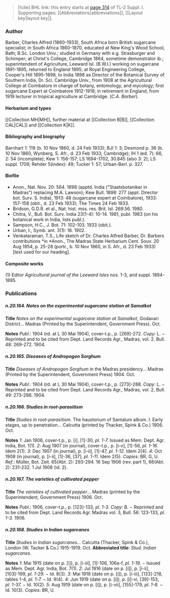 > [!cite] BHL link: this entry starts at [page 314](https://www.biodiversitylibrary.org/item/103858#page/326/mode/1up) of TL-2 Suppl. I.
> Supporting pages: [[Abbreviations|abbreviations]], [[Layout key|layout key]].

### Author

Barber, Charles Alfred (1860-1933), South Africa born British sugarcane specialist; in South Africa 1860-1870, educated at New King's Wood School, Bath; B.Sc. London Univ.; studied in Germany with e.g. Strasburger and Schimper; at Christ's College, Cambridge 1864, sometime demonstrator ib.; superintendent of Agriculture, Leeward Isl. (B.W.I.) working on sugarcane 1891-1895, returned to England 1895; at Royal Engineering College, Cooper's Hill 1895-1898, to India 1898 as Director of the Botanical Survey of Southern India, Dr. Sci. Cambridge Univ., from 1908 at the Agricultural College at Coimbatore in charge of botany, entomology, and mycology; first sugarcane Expert at Coimbatore 1912-1918; in retirement in England, from 1919 lecturer in tropical agriculture at Cambridge. (*C.A. Barber*).

#### Herbarium and types

[[Collection MH|MH]], further material at [[Collection B|B]], [[Collection CAL|CAL]] and [[Collection K|K]].

#### Bibliography and biography

Barnhart 1: 119 (b. 10 Nov 1860, d. 24 Feb 1933); BJI 1: 3; Desmond p. 36 (b. 10 Nov 1860, Wynberg, S. Afr., d. 23 Feb 1933, Cambridge); IH 1 (ed. 7): 66, 2: 54 (incomplete); Kew 1: 156-157; LS 1694-1702, 30.845 (also 3: 2); LS suppl. 1709; Rehder 5(index): 49; Tucker 1: 57; Urban-Berl. p. 327.

#### Biofile

- Anon., Nat. Nov. 20: 564. 1898 (apptd. India ("Staatsbotaniker in Madras") replacing M.A. Lawson); Kew Bull. 1898: 277 (appt. Director bot. Surv. S. India), 1913: 48 (sugarcane expert at Coimbatore), 1933: 157-158 (obit., d. 23 Feb 1933); The Times 24 Feb 1933.
- Bridson, G.D.R. et al., Nat. hist. mss. res. Brit. Isl. 269.56. 1980.
- Chitra, V., Bull. Bot. Surv. India 23(1-4): 10-14. 1981, publ. 1983 (on his botanical work in India, lists publ.).
- Sampson, H.C., J. Bot. 71: 102-103. 1933 (obit.).
- Urban, I., Symb. ant. 3(1): 18. 1902.
- Venkataraman, T.S., Life sketch of Dr. Charles Alfred Barber, Dr. Barbers contributions *in *Anon., The Madras State Herbarium Cent. Souv. 20 Aug 1954, p. 25-28 (portr., b. 10 Nov 1860, in S. Afr., d. 23 Feb 1933) \[text used for our heading\].

#### Composite works

(1) Editor *Agricultural journal of the Leeward Isles* nos. 1-3, and suppl. 1894-1895.

### Publications

##### n.20.164. Notes on the experimental sugarcane station at Samalkot

**Title**
*Notes on the experimental sugarcane station at Samalkot*, Godavari District... Madras (Printed by the Superintendent, Government Press). Oct.

**Notes**
*Publ*.: 1904 (rd. at L 30 Mai 1904), cover-t.p., p. \[269\]-272. *Copy*: L. − Reprinted and to be cited from Dept. Land Records Agr., Madras, vol. 2. Bull. 48: 269-272. 1904.

##### n.20.165. Diseases of Andropogon Sorghum

**Title**
*Diseases of Andropogon Sorghum* in the Madras presidency... Madras (Printed by the Superintendent, Government Press) 1904. Oct.

**Notes**
*Publ*.: 1904 (rd. at L 30 Mai 1904), cover-t.p., p. \[273\]-288. *Copy*: L. − Reprinted and to be cited from Dept. Land Records Agr., Madras, vol. 2, Bull. 49: 273-288. 1904.

##### n.20.166. Studies in root-parasitism

**Title**
*Studies in root-parasitism*. The haustorium of Santalum album. I. Early stages, up to penetration... Calcutta (printed by Thacker, Spink & Co.) 1906. Oct.

**Notes**
*1*: Jan 1906, cover-t.p., p. \[i\], \[1\]-30, *pl. 1-7.* Issued as Mem. Dept. Agr. India, Bot. 1(1).
*2*: Aug 1907 (in journal), cover-t.p., p. \[i-v\], \[1\]-56, *pl. 1-16.* Idem 2(1).
*3*: Dec 1907 (in journal), p. \[i-ii\], \[1\]-47, *pl. 1-12.* Idem 2(4).
*4*: Oct 1908 (in journal), p. \[i-ii\], \[1\]-36, \[37\], *pl. 1-11.* Idem 2(5).
*Copies*: BR, G, U.
*Ref*.: Müller, Bot. Zeit. 65(Abt. 2): 293-294. 16 Sep 1906 (rev. part 1), 66(Abt. 2): 231-232. 1 Jul 1908 (id. 2).

##### n.20.167. The varieties of cultivated pepper

**Title**
*The varieties of cultivated pepper*... Madras (printed by the Superintendent, Government Press) 1906. Oct.

**Notes**
*Publ*.: 1906, cover-t.p., p. \[123\]-133, *pl. 1-3.* *Copy*: B. − Reprinted and to be cited from Dept. Land Records Agr. Madras vol. 3, Bull. 56: 123-133, *pl. 1-3.* 1906.

##### n.20.168. Studies in Indian sugarcanes

**Title**
*Studies in Indian sugarcanes*... Calcutta (Thacker, Spink & Co.), London (W. Tacker & Co.) 1915-1919. Oct.
**Abbreviated title**: *Stud. Indian sugarcanes*.

**Notes**
*1*: Mai 1915 (date on p. \[i\]), p. \[i-iii\], \[1\]-106, 106a-f, *pl. 1-19.* − Issued as Mem. Dept. Agr. India, Bot. 7(1).
*2*: Jul 1916 (date on p. \[i\]), p. \[i-ii\], \[103\]-199, *pl. 1-29.* − Id. 8(3).
*3*: Mai 1918 (date on p. \[i\]), p. \[i-iii\], \[133\]-218, tables 1-4, *pl. 1-7.* − Id. 9(4).
*4*: Jun 1919 (date on p. \[i\]), p. \[i\]-vi, \[39\]-153, *pl. 1-37.* − Id. 10(2).
*5*: Aug 1919 (date on p. \[i\]), p. \[i-vii\], \[155\]-179, *pl. 1-8.* − Id. 10(3).
*Copies*: BR, U.

